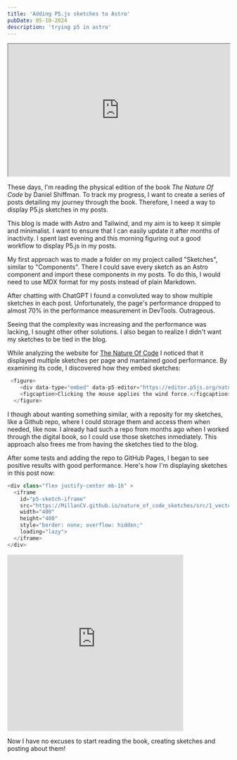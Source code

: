 ```yaml
---
title: 'Adding P5.js sketches to Astro'
pubDate: 05-10-2024
description: 'trying p5 in astro'
---
```

<div class="flex justify-center mb-12" >
  <iframe 
    id="p5-sketch-iframe"
    src="https://MillanCV.github.io/nature_of_code_sketches/src/second_lecture/5_autonomous_agents/examples/01_flowfield/index.html"
    width="100%" 
    height="300"
    >
  </iframe>
 
</div>

These days, I'm reading the physical edition of the book *The Nature Of Code* by Daniel Shiffman. To track my progress, I want to create a series of posts detailing my journey through the book. Therefore, I need a way to display P5.js sketches in my posts.

This blog is made with Astro and Tailwind, and my aim is to keep it simple and minimalist. I want to ensure that
I can easily update it after months of inactivity. I spent last evening and this morning figuring out a good workflow to display P5.js in my posts.

My first approach was to made a folder on my project called "Sketches", similar to "Components". There I could save every sketch as an Astro component and import these components in my posts. To do this, I would need to use MDX format for my posts instead of plain Markdown.

After chatting with ChatGPT I found a convoluted way to show multiple sketches in each post. Unfortunately, the page's performance dropped to almost 70% in the performance measurement in DevTools. Outrageous.

Seeing that the complexity was increasing and the performance was lacking, I sought other other solutions. I also began to realize I didn't want my sketches to be tied in the blog.

While analyzing the website for [The Nature Of Code](https://natureofcode.com/forces/) I noticed that it displayed multiple sketches per page and mantained good performance. By examining its code, I discovered how they embed sketches:

```javascript
 <figure>
    <div data-type="embed" data-p5-editor="https://editor.p5js.org/natureofcode/sketches/4IRI8BEVE" data-example-path="examples/02_forces/example_2_1_forces"><img src="examples/02_forces/example_2_1_forces/screenshot.png"></div>
    <figcaption>Clicking the mouse applies the wind force.</figcaption>
  </figure>
```

I though about wanting something similar, with a reposity for my sketches, like a Github repo, where I could storage them and access them when needed, like now. I already had such a repo from months ago when I worked through the digital book, so I could use those sketches inmediately. This approach also frees me from having the sketches tied to the blog.

After some tests and adding the repo to GitHub Pages, I began to see positive results with good performance. Here's how I'm displaying sketches in this post now:

```javascript
<div class="flex justify-center mb-16" >
  <iframe 
    id="p5-sketch-iframe"
    src="https://MillanCV.github.io/nature_of_code_sketches/src/1_vectors/examples/4_acceleration_1/index.html"
    width="400" 
    height="400"
    style="border: none; overflow: hidden;"
    loading="lazy">
  </iframe>
</div>
```


<div class="flex justify-center mb-16" >
  <iframe 
    id="p5-sketch-iframe"
    src="https://MillanCV.github.io/nature_of_code_sketches/src/second_lecture/0_randomness/001_random_walker/index.html"
    width="400" 
    height="400"
    style="border: none; overflow: hidden;"
    loading="lazy">
  </iframe>
</div>


Now I have no excuses to start reading the book, creating sketches and posting about them!

<script>
  // Select the iframe
  const iframe = document.getElementById('p5-sketch-iframe');

  // Add event listener for window resize
  window.addEventListener('resize', () => {
    // Reload the iframe source when window is resized
   iframe.src = iframe.src;
});
</script>